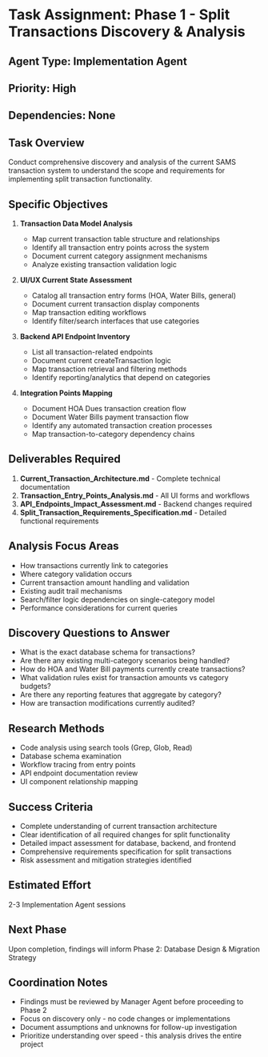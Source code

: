 # Task Assignment: Phase 1 - Split Transactions Discovery & Analysis

## Agent Type: Implementation Agent
## Priority: High
## Dependencies: None

## Task Overview
Conduct comprehensive discovery and analysis of the current SAMS transaction system to understand the scope and requirements for implementing split transaction functionality.

## Specific Objectives
1. **Transaction Data Model Analysis**
   - Map current transaction table structure and relationships
   - Identify all transaction entry points across the system
   - Document current category assignment mechanisms
   - Analyze existing transaction validation logic

2. **UI/UX Current State Assessment**
   - Catalog all transaction entry forms (HOA, Water Bills, general)
   - Document current transaction display components
   - Map transaction editing workflows
   - Identify filter/search interfaces that use categories

3. **Backend API Endpoint Inventory**
   - List all transaction-related endpoints
   - Document current createTransaction logic
   - Map transaction retrieval and filtering methods
   - Identify reporting/analytics that depend on categories

4. **Integration Points Mapping**
   - Document HOA Dues transaction creation flow
   - Document Water Bills payment transaction flow
   - Identify any automated transaction creation processes
   - Map transaction-to-category dependency chains

## Deliverables Required
1. **Current_Transaction_Architecture.md** - Complete technical documentation
2. **Transaction_Entry_Points_Analysis.md** - All UI forms and workflows
3. **API_Endpoints_Impact_Assessment.md** - Backend changes required
4. **Split_Transaction_Requirements_Specification.md** - Detailed functional requirements

## Analysis Focus Areas
- How transactions currently link to categories
- Where category validation occurs
- Current transaction amount handling and validation
- Existing audit trail mechanisms
- Search/filter logic dependencies on single-category model
- Performance considerations for current queries

## Discovery Questions to Answer
- What is the exact database schema for transactions?
- Are there any existing multi-category scenarios being handled?
- How do HOA and Water Bill payments currently create transactions?
- What validation rules exist for transaction amounts vs category budgets?
- Are there any reporting features that aggregate by category?
- How are transaction modifications currently audited?

## Research Methods
- Code analysis using search tools (Grep, Glob, Read)
- Database schema examination
- Workflow tracing from entry points
- API endpoint documentation review
- UI component relationship mapping

## Success Criteria
- Complete understanding of current transaction architecture
- Clear identification of all required changes for split functionality
- Detailed impact assessment for database, backend, and frontend
- Comprehensive requirements specification for split transactions
- Risk assessment and mitigation strategies identified

## Estimated Effort
2-3 Implementation Agent sessions

## Next Phase
Upon completion, findings will inform Phase 2: Database Design & Migration Strategy

## Coordination Notes
- Findings must be reviewed by Manager Agent before proceeding to Phase 2
- Focus on discovery only - no code changes or implementations
- Document assumptions and unknowns for follow-up investigation
- Prioritize understanding over speed - this analysis drives the entire project
